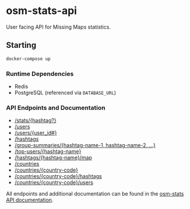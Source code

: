 # osm-stats-api

User facing API for Missing Maps statistics.

## Starting

```bash
docker-compose up
```

### Runtime Dependencies

* Redis
* PostgreSQL (referenced via `DATABASE_URL`)

### API Endpoints and Documentation

  - [/stats/{hashtag?}](https://github.com/AmericanRedCross/osm-stats/blob/master/documentation/API.md)
  - [/users](https://github.com/AmericanRedCross/osm-stats/blob/master/documentation/API.md#users-endpoint)
  - [/users/{user_id#}](https://github.com/AmericanRedCross/osm-stats/blob/master/documentation/API.md#usersuser_id-endpoint)
  - [/hashtags](https://github.com/AmericanRedCross/osm-stats/blob/master/documentation/API.md#hashtags-endpoint)
  - [/group-summaries/{hashtag-name-1, hashtag-name-2, ...} ](https://github.com/AmericanRedCross/osm-stats/blob/master/documentation/API.md#group-summarieshashtag-name-1-hashtag-name-2--endpoint)
  - [/top-users/{hashtag-name}](https://github.com/AmericanRedCross/osm-stats/blob/master/documentation/API.md#top-usershashtag-name-endpoint)
  - [/hashtags/{hashtag-name}/map](https://github.com/AmericanRedCross/osm-stats/blob/master/documentation/API.md#hashtagshashtag-namemap-endpoint)
  - [/countries](https://github.com/AmericanRedCross/osm-stats/blob/master/documentation/API.md#countries)
  - [/countries/{country-code}](https://github.com/AmericanRedCross/osm-stats/blob/master/documentation/API.md#countriescountry-code)
  - [/countries/{country-code}/hashtags](https://github.com/AmericanRedCross/osm-stats/blob/master/documentation/API.md#countriescountry-codehashtags)
  - [/countries/{country-code}/users](https://github.com/AmericanRedCross/osm-stats/blob/master/documentation/API.md#countriescountry-codeusers)

All endpoints and additional documentation can be found in the [osm-stats API documentation](https://github.com/AmericanRedCross/osm-stats/blob/master/documentation/API.md).
